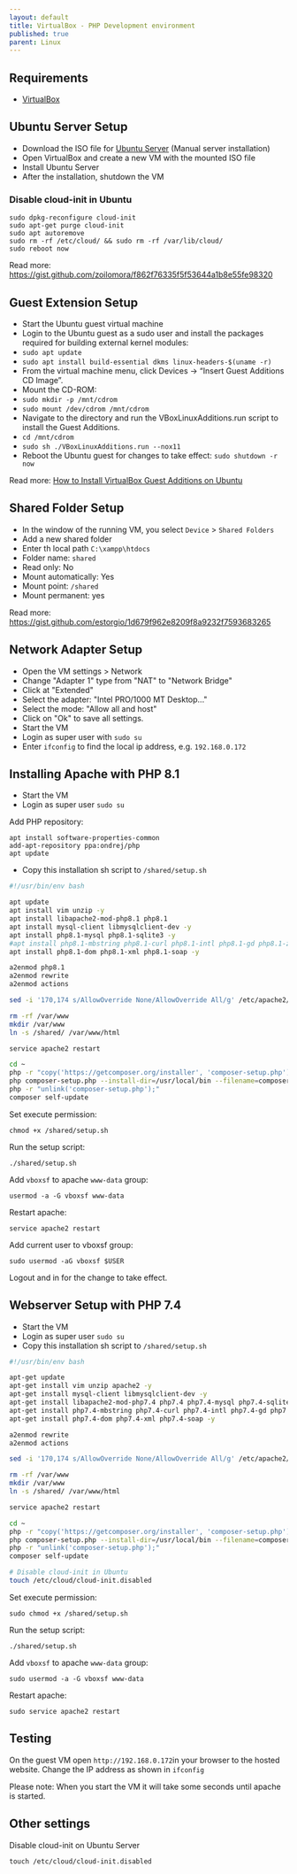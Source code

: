 ```yaml
---
layout: default
title: VirtualBox - PHP Development environment
published: true
parent: Linux
---
```


## Requirements

* [VirtualBox](https://www.virtualbox.org/wiki/Downloads)

## Ubuntu Server Setup

* Download the ISO file for [Ubuntu Server](https://ubuntu.com/download/server) (Manual server installation)
* Open VirtualBox and create a new VM with the mounted ISO file
* Install Ubuntu Server
* After the installation, shutdown the VM

### Disable cloud-init in Ubuntu

```
sudo dpkg-reconfigure cloud-init
sudo apt-get purge cloud-init
sudo apt autoremove
sudo rm -rf /etc/cloud/ && sudo rm -rf /var/lib/cloud/
sudo reboot now
```

Read more: <https://gist.github.com/zoilomora/f862f76335f5f53644a1b8e55fe98320>

## Guest Extension Setup

* Start the Ubuntu guest virtual machine
* Login to the Ubuntu guest as a sudo user and install the packages required for building external kernel modules:
* `sudo apt update`
* `sudo apt install build-essential dkms linux-headers-$(uname -r)`
* From the virtual machine menu, click Devices -> “Insert Guest Additions CD Image”.
* Mount the CD-ROM:  
* `sudo mkdir -p /mnt/cdrom`
* `sudo mount /dev/cdrom /mnt/cdrom`
* Navigate to the directory and run the VBoxLinuxAdditions.run script to install the Guest Additions.
* `cd /mnt/cdrom`
* `sudo sh ./VBoxLinuxAdditions.run --nox11`
* Reboot the Ubuntu guest for changes to take effect:
`sudo shutdown -r now`

Read more: [How to Install VirtualBox Guest Additions on Ubuntu](https://linuxize.com/post/how-to-install-virtualbox-guest-additions-in-ubuntu/)

## Shared Folder Setup

* In the window of the running VM, you select `Device` > `Shared Folders`
* Add a new shared folder  
* Enter th local path `C:\xampp\htdocs`
* Folder name: `shared`
* Read only: No  
* Mount automatically: Yes
* Mount point: `/shared`
* Mount permanent: yes

Read more: <https://gist.github.com/estorgio/1d679f962e8209f8a9232f7593683265>

## Network Adapter Setup

* Open the VM settings > Network
* Change "Adapter 1" type from "NAT" to "Network Bridge"
* Click at "Extended"
* Select the adapter: "Intel PRO/1000 MT Desktop..."
* Select the mode: "Allow all and host"
* Click on "Ok" to save all settings.
* Start the VM
* Login as super user with `sudo su`
* Enter `ifconfig` to find the local ip address, e.g. `192.168.0.172`

## Installing Apache with PHP 8.1

* Start the VM
* Login as super user `sudo su`

Add PHP repository:

```
apt install software-properties-common
add-apt-repository ppa:ondrej/php
apt update
```

* Copy this installation sh script to `/shared/setup.sh`

```sh
#!/usr/bin/env bash

apt update
apt install vim unzip -y
apt install libapache2-mod-php8.1 php8.1
apt install mysql-client libmysqlclient-dev -y
apt install php8.1-mysql php8.1-sqlite3 -y
#apt install php8.1-mbstring php8.1-curl php8.1-intl php8.1-gd php8.1-zip php8.1-bz2 -y
apt install php8.1-dom php8.1-xml php8.1-soap -y

a2enmod php8.1
a2enmod rewrite
a2enmod actions

sed -i '170,174 s/AllowOverride None/AllowOverride All/g' /etc/apache2/apache2.conf

rm -rf /var/www
mkdir /var/www
ln -s /shared/ /var/www/html

service apache2 restart

cd ~
php -r "copy('https://getcomposer.org/installer', 'composer-setup.php');"
php composer-setup.php --install-dir=/usr/local/bin --filename=composer
php -r "unlink('composer-setup.php');"
composer self-update
```

Set execute permission:

```
chmod +x /shared/setup.sh
```

Run the setup script:

```
./shared/setup.sh
```

Add `vboxsf` to apache `www-data` group:

```
usermod -a -G vboxsf www-data
```

Restart apache:

```
service apache2 restart
```

Add current user to vboxsf group:

```
sudo usermod -aG vboxsf $USER
```

Logout and in for the change to take effect.

## Webserver Setup with PHP 7.4

* Start the VM
* Login as super user `sudo su`
* Copy this installation sh script to `/shared/setup.sh`

```sh
#!/usr/bin/env bash

apt-get update
apt-get install vim unzip apache2 -y
apt-get install mysql-client libmysqlclient-dev -y
apt-get install libapache2-mod-php7.4 php7.4 php7.4-mysql php7.4-sqlite -y
apt-get install php7.4-mbstring php7.4-curl php7.4-intl php7.4-gd php7.4-zip php7.4-bz2 -y
apt-get install php7.4-dom php7.4-xml php7.4-soap -y

a2enmod rewrite
a2enmod actions

sed -i '170,174 s/AllowOverride None/AllowOverride All/g' /etc/apache2/apache2.conf

rm -rf /var/www
mkdir /var/www
ln -s /shared/ /var/www/html

service apache2 restart

cd ~
php -r "copy('https://getcomposer.org/installer', 'composer-setup.php');"
php composer-setup.php --install-dir=/usr/local/bin --filename=composer
php -r "unlink('composer-setup.php');"
composer self-update

# Disable cloud-init in Ubuntu
touch /etc/cloud/cloud-init.disabled
```

Set execute permission:

```
sudo chmod +x /shared/setup.sh
```

Run the setup script:

```
./shared/setup.sh
```

Add `vboxsf` to apache `www-data` group:

```
sudo usermod -a -G vboxsf www-data
```

Restart apache:

```
sudo service apache2 restart
```

## Testing

On the guest VM open `http://192.168.0.172`in your browser to the hosted website.
Change the IP address as shown in `ifconfig`

Please note: When you start the VM it will take some seconds until
apache is started. 

## Other settings

Disable cloud-init on Ubuntu Server

```
touch /etc/cloud/cloud-init.disabled
```
